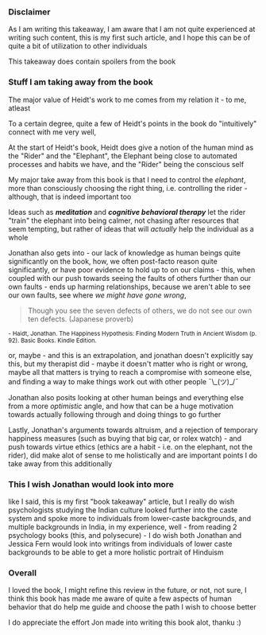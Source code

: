 ### Disclaimer
As I am writing this takeaway, I am aware that I am not quite experienced at writing such content, this is my first such article, and I hope this can be of quite a bit of utilization to other individuals

This takeaway does contain spoilers from the book


### Stuff I am taking away from the book
The major value of Heidt's work to me comes from my relation it - to me, atleast

To a certain degree, quite a few of Heidt's points in the book do "intuitively" connect with me very well, 

At the start of Heidt's book, Heidt does give a notion of the human mind as the "Rider" and the "Elephant", the Elephant being close to automated processes and habits we have, and the "Rider" being the conscious self

My major take away from this book is that I need to control the _elephant_, more than consciously choosing the right thing, i.e. controlling the rider - although, that is indeed important too

Ideas such as ***meditation*** and ***cognitive behavioral therapy*** let the rider "train" the elephant into being calmer, not chasing after resources that seem tempting, but rather of ideas that will _actually_ help the individual as a whole

Jonathan also gets into - our lack of knowledge as human beings quite significantly on the book, how, we often post-facto reason quite significantly, or have poor evidence to hold up to on our claims - this, when coupled with our push towards seeing the faults of others further than our own faults - ends up harming relationships, because we aren't able to see our own faults, see where _we might have gone wrong_, 

> Though you see the seven defects of others, we do not see our own ten defects. (Japanese proverb)

<sub>- Haidt, Jonathan. The Happiness Hypothesis: Finding Modern Truth in Ancient Wisdom (p. 92). Basic Books. Kindle Edition.</sub>

or, maybe - and this is an extrapolation, and jonathan doesn't explicitly say this, but my therapist did - maybe it doesn't matter who is right or wrong, maybe all that matters is trying to reach a compromise with someone else, and finding a way to make things work out with other people ¯\\\_(ツ)\_/¯

Jonathan also posits looking at other human beings and everything else from a more _optimistic_ angle, and how that can be a huge motivation towards actually following through and doing things to go further

Lastly, Jonathan's arguments towards altruism, and a rejection of temporary happiness measures (such as buying that big car, or rolex watch) - and push towards virtue ethics (ethics are a habit - i.e. on the elephant, not the rider), did make alot of sense to me holistically and are important points I do take away from this additionally

### This I wish Jonathan would look into more
like I said, this is my first "book takeaway" article, but I really do wish psychologists studying the Indian culture looked further into the caste system and spoke more to individuals from lower-caste backgrounds, and multiple backgrounds in India, in my experience, well - from reading 2 psychology books (this, and polysecure) - I do wish both Jonathan and Jessica Fern would look into writings from individuals of lower caste backgrounds to be able to get a more holistic portrait of Hinduism

### Overall

I loved the book, I might refine this review in the future, or not, not sure, I think this book has made me aware of quite a few aspects of human behavior that do help me guide and choose the path I wish to choose better

I do appreciate the effort Jon made into writing this book alot, thanku :)
